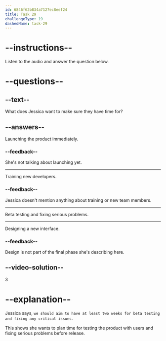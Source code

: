 ```yaml
---
id: 6846f62b834a7127ec8eef24
title: Task 29
challengeType: 19
dashedName: task-29
---
```


<!-- (audio) Jessica: Perfect. For the final phase, we should aim to have at least two weeks for beta testing and fixing any critical issues that our testers find. -->

# --instructions--

Listen to the audio and answer the question below.

# --questions--

## --text--

What does Jessica want to make sure they have time for?

## --answers--

Launching the product immediately.

### --feedback--

She's not talking about launching yet.

---

Training new developers.

### --feedback--

Jessica doesn't mention anything about training or new team members.

---

Beta testing and fixing serious problems.

---

Designing a new interface.

### --feedback--

Design is not part of the final phase she's describing here.

## --video-solution--

3

# --explanation--

Jessica says, `we should aim to have at least two weeks for beta testing and fixing any critical issues`.

This shows she wants to plan time for testing the product with users and fixing serious problems before release.
